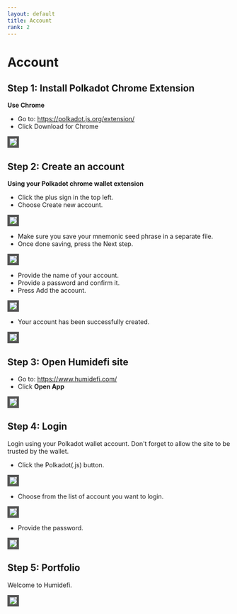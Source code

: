 ```yaml
---
layout: default
title: Account
rank: 2
---
```


# Account

## Step 1: Install Polkadot Chrome Extension

**Use Chrome**

* Go to: <a href="https://polkadot.js.org/extension/ ">https://polkadot.js.org/extension/ <a> 
* Click Download for Chrome

<img src="{{site.baseurl}}/assets/img/account/step1.png" style="border: 5px solid #555;">

## Step 2: Create an account

**Using your Polkadot chrome wallet extension**

* Click the plus sign in the top left.
* Choose Create new account.

<img src="{{site.baseurl}}/assets/img/account/step2a.png" style="border: 5px solid #555;">

* Make sure you save your mnemonic seed phrase in a separate file.
* Once done saving, press the Next step.

<img src="{{site.baseurl}}/assets/img/account/step2b.png" style="border: 5px solid #555;">

* Provide the name of your account.
* Provide a password and confirm it.
* Press Add the account.

<img src="{{site.baseurl}}/assets/img/account/step2c.png" style="border: 5px solid #555;">

* Your account has been successfully created.

<img src="{{site.baseurl}}/assets/img/account/step2d.png" style="border: 5px solid #555;">

## Step 3: Open Humidefi site

* Go to: <a href="https://www.humidefi.com/  ">https://www.humidefi.com/ <a> 
* Click **Open App**

<img src="{{site.baseurl}}/assets/img/account/step3.png" style="border: 5px solid #555;">

## Step 4: Login

Login using your Polkadot wallet account.  Don't forget to allow the site to be trusted by the wallet.

* Click the Polkadot(.js) button.

<img src="{{site.baseurl}}/assets/img/account/step4a.png" style="border: 5px solid #555;">

* Choose from the list of account you want to login.

<img src="{{site.baseurl}}/assets/img/account/step4b.png" style="border: 5px solid #555;">

* Provide the password.

<img src="{{site.baseurl}}/assets/img/account/step4c.png" style="border: 5px solid #555;">

## Step 5: Portfolio

Welcome to Humidefi.

<img src="{{site.baseurl}}/assets/img/account/step5.png" style="border: 5px solid #555;">



